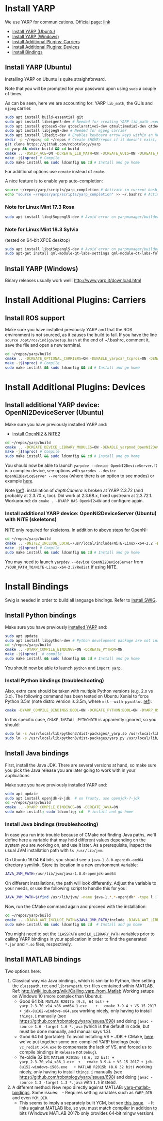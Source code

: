# Install YARP

We use YARP for communications. Official page: [link](http://www.yarp.it/) 

- [Install YARP (Ubuntu)](#install-yarp-ubuntu)
- [Install YARP (Windows)](#install-yarp-windows)
- [Install Additional Plugins: Carriers](#install-additional-plugins-carriers)
- [Install Additional Plugins: Devices](#install-additional-plugins-devices)
- [Install Bindings](#install-bindings)

## Install YARP (Ubuntu)

Installing YARP on Ubuntu is quite straightforward.

Note that you will be prompted for your password upon using `sudo` a couple of times. 

As can be seen, here we are accounting for: YARP `lib_math`, the GUIs and `mjpeg` carrier.

```bash
sudo apt install build-essential git
sudo apt install libeigen3-dev # Needed for creating YARP lib_math used for kinematics, etc.
sudo apt install qtbase5-dev qtdeclarative5-dev qtmultimedia5-dev qtdeclarative5-qtquick2-plugin qtdeclarative5-window-plugin qtdeclarative5-qtmultimedia-plugin qtdeclarative5-controls-plugin qtdeclarative5-dialogs-plugin libqt5svg5
sudo apt install libjpeg8-dev # Needed for mjpeg carrier
sudo apt install libedit-dev # Enables keyboard arrow keys within an RPC communication channel via terminal
mkdir -p ~/repos; cd ~/repos # Create $HOME/repos if it doesn't exist; then, enter it
git clone https://github.com/robotology/yarp
cd yarp && mkdir build && cd build
cmake .. -DSKIP_ACE=ON -DCREATE_LIB_MATH=ON -DCREATE_GUIS=ON -DCREATE_OPTIONAL_CARRIERS=ON -DENABLE_yarpcar_mjpeg=ON # configure
make -j$(nproc) # Compile
sudo make install && sudo ldconfig && cd # Install and go home
```

For additional options use `ccmake` instead of `cmake`.

A nice feature is to enable yarp auto-completion:

```bash
source ~/repos/yarp/scripts/yarp_completion # Activate in current bash session
echo "source ~/repos/yarp/scripts/yarp_completion" >> ~/.bashrc # Activate in future bash sessions
```

### Note for Linux Mint 17.3 Rosa
```bash
sudo apt install libqt5opengl5-dev # Avoid error on yarpmanager/builder GUI
```

### Note for Linux Mint 18.3 Sylvia
(tested on 64-bit XFCE desktop)
```bash
sudo apt install libqt5opengl5-dev # Avoid error on yarpmanager/builder GUI
sudo apt-get install qml-module-qt-labs-settings qml-module-qt-labs-folderlistmodel # Fix QQmlApplicationEngine failed to load component 
```

## Install YARP (Windows)

Binary releases usually work well: http://www.yarp.it/download.html

# Install Additional Plugins: Carriers

## Install ROS support

Make sure you have installed previously YARP and that the ROS environment is not sourced, as it causes the build to fail.
If you have the line `source /opt/ros/indigo/setup.bash` at the end of ~/.bashrc, comment it, save the file and open a new terminal.

```bash
cd ~/repos/yarp/build
cmake .. -DCREATE_OPTIONAL_CARRIERS=ON -DENABLE_yarpcar_tcpros=ON -DENABLE_yarpcar_xmlrpc=ON
make -j$(nproc) # Compile
sudo make install && sudo ldconfig && cd # Install and go home
```

# Install Additional Plugins: Devices

## Install additional YARP device: OpenNI2DeviceServer (Ubuntu)

Make sure you have previously installed YARP and:
 
- [Install OpenNI2 & NiTE2](install-openni-nite.md)

```bash
cd ~/repos/yarp/build
cmake .. -DCREATE_DEVICE_LIBRARY_MODULES=ON -DENABLE_yarpmod_OpenNI2DeviceServer=ON -DENABLE_yarpmod_OpenNI2DeviceClient=ON -DOpenNI2_INCLUDE_DIR=/usr/local/include/OpenNI2/ -DOpenNI2_LIBRARY=/usr/local/lib/libOpenNI2.so
make -j$(nproc) # Compile
sudo make install && sudo ldconfig && cd # Install and go home
```
You should now be able to launch `yarpdev --device OpenNI2DeviceServer`. It is a complex device, see options with `yarpdev --device OpenNI2DeviceServer --verbose` (where there is an option to see modes) or example [here](https://github.com/roboticslab-uc3m/teo-configuration-files/blob/ee168eaf61454113b1ac7113fbb24e10af679bc3/share/teoBase/scripts/teoBase.xml#L35-L36).

Note ([ref](https://github.com/roboticslab-uc3m/vision/issues/83#issuecomment-390326913)): installation of *depthCamera* is broken at YARP 2.3.72 (and probably at 2.3.70.x, too). Did work at 2.3.68.x, fixed upstream at 2.3.72.1. Workaround: do `cmake . -DYARP_HAS_OpenNI2=ON` and configure again.

### Install additional YARP device: OpenNI2DeviceServer (Ubuntu) with NiTE (skeletons)
NiTE only required for skeletons. In addition to above steps for OpenNI:
```bash
cd ~/repos/yarp/build
cmake .. -DNITE2_INCLUDE_LOCAL=/usr/local/include/NiTE-Linux-x64-2.2 -DNITE2_LIBRARY=/usr/local/lib/libNiTE2.so
make -j$(nproc) # Compile
sudo make install && sudo ldconfig && cd # Install and go home
```
You may need to launch `yarpdev --device OpenNI2DeviceServer` from `/YOUR_PATH_TO/NiTE-Linux-x64-2.2/Redist` if using NiTE.

# Install Bindings

Swig is needed in order to build all language bindings. Refer to [Install SWIG](install-swig.md).

## Install Python bindings

Make sure you have previously [installed YARP](https://github.com/roboticslab-uc3m/installation-guides/blob/master/install-yarp.md#install-yarp) and:

```bash
sudo apt update
sudo apt install libpython-dev # Python development package are not installed by default on clean distros
cd ~/repos/yarp/build
cmake .. -DYARP_COMPILE_BINDINGS=ON -DCREATE_PYTHON=ON
make -j$(nproc)  # compile
sudo make install && sudo ldconfig && cd # Install and go home
```
You should now be able to launch `python` and `import yarp`.

### Install Python bindings (troubleshooting)

Also, extra care should be taken with multiple Python versions (e.g. 2.x vs 3.x). The following command has been tested on Ubuntu Xenial to force Python 3.5m (note distro version is 3.5m, where `m` is `--with-pymalloc` [ref](https://www.python.org/dev/peps/pep-3149/#proposal)):
```bash
cmake -DYARP_COMPILE_BINDINGS:BOOL=ON -DCREATE_PYTHON:BOOL=ON -DYARP_USE_PYTHON_VERSION=3.5 -DPYTHON_INCLUDE_DIR=/usr/include/python3.5m -DPYTHON_LIBRARY=/usr/lib/x86_64-linux-gnu/libpython3.5m.so -DCMAKE_INSTALL_PYTHONDIR=lib/python3.5/dist-packages ..
```

In this specific case, `CMAKE_INSTALL_PYTHONDIR` is apparently ignored, so you should:
```bash
sudo ln -s /usr/local/lib/python3/dist-packages/_yarp.so /usr/local/lib/python3.5/dist-packages/
sudo ln -s /usr/local/lib/python3/dist-packages/yarp.py /usr/local/lib/python3.5/dist-packages/
```

## Install Java bindings

First, install the Java JDK. There are several versions at hand, so make sure you pick the Java release you are later going to work with in your applications.

Make sure you have previously installed YARP and:

```bash
sudo apt update
sudo apt install openjdk-8-jdk  # on Trusty, use openjdk-7-jdk
cd ~/repos/yarp/build
cmake .. -DYARP_COMPILE_BINDINGS=ON -DCREATE_JAVA=ON
sudo make install; sudo ldconfig; cd  # install and go home
```

### Install Java bindings (troubleshooting)

In case you run into trouble because of CMake not finding Java paths, we'll define here a variable that may hold different values depending on the system you are working on, and use it later. As a prerequisite, inspect the usual JVM installation path with `ls /usr/lib/jvm`.

On Ubuntu 16.04 64 bits, you should see a `java-1.8.0-openjdk-amd64` directory symlink. Store its location in a new environment variable:

```bash
JAVA_JVM_PATH=/usr/lib/jvm/java-1.8.0-openjdk-amd64
```

On different installations, the path will look differently. Adjust the variable to your needs, or use the following script to handle this for you:

```bash
JAVA_JVM_PATH=$(find /usr/lib/jvm/ -name java-1.*.*-openjdk* -type l | head -n 1)
```

Now, run the CMake command again and proceed with the installation:

```bash
cd ~/repos/yarp/build
cmake .. -DJAVA_AWT_INCLUDE_PATH=$JAVA_JVM_PATH/include -DJAVA_AWT_LIBRARY=$JAVA_JVM_PATH/include/jawt.h -DJAVA_INCLUDE_PATH=$JAVA_JVM_PATH/include -DJAVA_INCLUDE_PATH2=$JAVA_JVM_PATH/include/linux -DJAVA_JVM_LIBRARY=$JAVA_JVM_PATH/include/jni.h
sudo make install && sudo ldconfig && cd  # Install and go home
```

You might need to set the `CLASSPATH` and `LD_LIBRARY_PATH` variables prior to calling YARP bindings in your application in order to find the generated `*.jar` and `*.so` files, respectively.

## Install MATLAB bindings

Two options here:
1. Classical way via Java bindings, which is similar to Python, then setting the `classpath.txt` and `librarypath.txt` files contained within MATLAB. Ref: http://wiki.icub.org/wiki/Calling_yarp_from_Matlab Working setups on  Windows 10 (more complex than Ubuntu):
   - Good 64 bit: `MATLAB R2017b (9.3, 64 bit) + yarp_2.3.70_v14_x86_amd64_1.exe	+	cmake 3.9.4	+ VS 15 2017 + jdk-8u162-windows-x64.exe` working nicely, only having to install `things.i` manually (see https://github.com/robotology/yarp/issues/698) and doing `javac -source 1.6 -target 1.6 *.java` (which is the default in code, but must be done manually, and manual says 1.3).
   - Good 64 bit (portable): To avoid installing VS + JDK + CMake, [here]( https://sourceforge.net/projects/roboticslab/files/External/yarp/2.3.70_win_64_java/) we've put together some pre-compiled YARP bindings (note `vc_redist.x64.exe` to compensate the lack of VS, and forced us to compile bindings in `Release` not `Debug`).
   - Ye-oldie 32 bit: `MATLAB R2015b (8.6, 32 bit) + yarp_2.3.70_v14_x86_1.exe	+	cmake 3.9.4	+ VS 15 2017 + jdk-8u152-windows-i586.exe	+ MATLAB R2015b (8.6 32 bit)` working nicely, only having to install `things.i` manually (see https://github.com/robotology/yarp/issues/698) and doing `javac -source 1.3 -target 1.3 *.java` with `1.5` instead.
1. A different method: New repo directly against MATLAB: [yarp-matlab-bindings](https://github.com/robotology-playground/yarp-matlab-bindings). Some issues:
   - Requires setting variables such as `YARP_DIR` and even `YCM_DIR`.
   - This seems to imply a separately built YCM, but see [this issue](https://github.com/robotology/yarp/issues/1552#issuecomment-366449572).
   - It links against MATLAB libs, so you must match compiler in addition to bits (Windows MATLAB 2017b only provides 64-bit mingw version).
